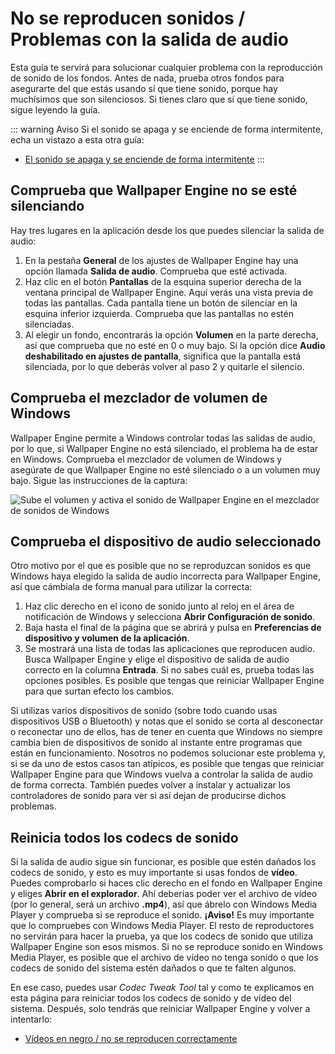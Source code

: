 # No se reproducen sonidos / Problemas con la salida de audio
Esta guía te servirá para solucionar cualquier problema con la reproducción de sonido de los fondos. Antes de nada, prueba otros fondos para asegurarte del que estás usando sí que tiene sonido, porque hay muchísimos que son silenciosos. Si tienes claro que sí que tiene sonido, sigue leyendo la guía.

::: warning
Aviso Si el sonido se apaga y se enciende de forma intermitente, echa un vistazo a esta otra guía:

* [El sonido se apaga y se enciende de forma intermitente](/audio/intermittent)
:::

## Comprueba que Wallpaper Engine no se esté silenciando
Hay tres lugares en la aplicación desde los que puedes silenciar la salida de audio:

1. En la pestaña **General** de los ajustes de Wallpaper Engine hay una opción llamada **Salida de audio**. Comprueba que esté activada.
2. Haz clic en el botón **Pantallas** de la esquina superior derecha de la ventana principal de Wallpaper Engine. Aquí verás una vista previa de todas las pantallas. Cada pantalla tiene un botón de silenciar en la esquina inferior izquierda. Comprueba que las pantallas no estén silenciadas.
3. Al elegir un fondo, encontrarás la opción **Volumen** en la parte derecha, así que comprueba que no esté en 0 o muy bajo. Si la opción dice **Audio deshabilitado en ajustes de pantalla**, significa que la pantalla está silenciada, por lo que deberás volver al paso 2 y quitarle el silencio.

## Comprueba el mezclador de volumen de Windows
Wallpaper Engine permite a Windows controlar todas las salidas de audio, por lo que, si Wallpaper Engine no está silenciado, el problema ha de estar en Windows. Comprueba el mezclador de volumen de Windows y asegúrate de que Wallpaper Engine no esté silenciado o a un volumen muy bajo. Sigue las instrucciones de la captura:

![Sube el volumen y activa el sonido de Wallpaper Engine en el mezclador de sonidos de Windows](./audiomixer.png)

## Comprueba el dispositivo de audio seleccionado
Otro motivo por el que es posible que no se reproduzcan sonidos es que Windows haya elegido la salida de audio incorrecta para Wallpaper Engine, así que cámbiala de forma manual para utilizar la correcta:

1. Haz clic derecho en el icono de sonido junto al reloj en el área de notificación de Windows y selecciona **Abrir Configuración de sonido**.
2. Baja hasta el final de la página que se abrirá y pulsa en **Preferencias de dispositivo y volumen de la aplicación**.
3. Se mostrará una lista de todas las aplicaciones que reproducen audio. Busca Wallpaper Engine y elige el dispositivo de salida de audio correcto en la columna **Entrada**. Si no sabes cuál es, prueba todas las opciones posibles. Es posible que tengas que reiniciar Wallpaper Engine para que surtan efecto los cambios.

Si utilizas varios dispositivos de sonido (sobre todo cuando usas dispositivos USB o Bluetooth) y notas que el sonido se corta al desconectar o reconectar uno de ellos, has de tener en cuenta que Windows no siempre cambia bien de dispositivos de sonido al instante entre programas que están en funcionamiento. Nosotros no podemos solucionar este problema y, si se da uno de estos casos tan atípicos, es posible que tengas que reiniciar Wallpaper Engine para que Windows vuelva a controlar la salida de audio de forma correcta. También puedes volver a instalar y actualizar los controladores de sonido para ver si así dejan de producirse dichos problemas.

## Reinicia todos los codecs de sonido

Si la salida de audio sigue sin funcionar, es posible que estén dañados los codecs de sonido, y esto es muy importante si usas fondos de **vídeo**. Puedes comprobarlo si haces clic derecho en el fondo en Wallpaper Engine y eliges **Abrir en el explorador**. Ahí deberías poder ver el archivo de vídeo (por lo general, será un archivo **.mp4**), así que ábrelo con Windows Media Player y comprueba si se reproduce el sonido. **¡Aviso!** Es muy importante que lo compruebes con Windows Media Player. El resto de reproductores no servirán para hacer la prueba, ya que los codecs de sonido que utiliza Wallpaper Engine son esos mismos. Si no se reproduce sonido en Windows Media Player, es posible que el archivo de vídeo no tenga sonido o que los codecs de sonido del sistema estén dañados o que te falten algunos.

En ese caso, puedes usar *Codec Tweak Tool* tal y como te explicamos en esta página para reiniciar todos los codecs de sonido y de vídeo del sistema. Después, solo tendrás que reiniciar Wallpaper Engine y volver a intentarlo:

* [Vídeos en negro / no se reproducen correctamente](noshow/notplaying.html#codec-tweak-tool)

